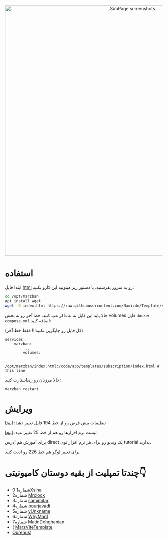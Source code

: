 <p align="center">
  <a href="https://github.com/MuhammadAshouri/marzban-templates" target="_blank" rel="noopener noreferrer" >
    <img src="https://github.com/MuhammadAshouri/marzban-templates/blob/dca23a0ecbee84839686a1b928a2dc7e8aba4089/template-01/screenshot.jpg" alt="SubPage screenshots" width="800" height="auto">
  </a>
</p>



# استفاده

ابتدا فایل [html](https://github.com/Namiz4n/Template/subscription/index.html) رو به سرور بفرستید. با دستور زیر میتونید این کارو بکنید:

```bash
cd /opt/marzban
apt install wget
wget -O index.html https://raw.githubusercontent.com/Namiz4n/Template/subscription/index.html
```

حالا باید این فایل به به داکر مپ کنید. خط آخر رو به بخش volumes فایل `docker-compose.yml` اضافه کنید:

(کل فایل رو جایگزین نکنید!!! فقط خط آخر)
```docker
services:
    marzban:
        ...
        volumes:
            ...
            - /opt/marzban/index.html:/code/app/templates/subscription/index.html # this line
```

حالا مرزبان رو ری‌استارت کنید:
```
marzban restart
```

# ویرایش

تنظیمات پیش فرض رو از خط 194 فایل تغییر دهید: [اینجا](https://github.com/MuhammadAshouri/marzban-templates/blob/120817c45e2af843a3724ba9fe2018519ddc63b4/template-01/index.html#L194C19-L194C19)

لیست نرم افزارها رو هم از خط 25 تغییر بدید: [اینجا](https://github.com/MuhammadAshouri/marzban-templates/blob/3328559ea73e5a884fa0a619332ab1a040221395/template-01/index.html#L112C14-L112C14)

برای آموزش هم آدرس direct یک ویدیو رو برای هر نرم افزار توی tutorial بذارید.

برای تغییر لوگو هم خط 226 رو ادیت کنید



# چندتا تمپلیت از بقیه دوستان کامیونیتی👇


- شماره1 [0Xsina](https://github.com/x0sina/marzban-sub)
- شماره2  [Mrclock](https://github.com/Mrclocks)
- شماره3  [samimifar](https://github.com/samimifar/marzban-template)
- شماره4  [pourjavadi](https://github.com/pourjavadi/GiraffeSubscription?tab=readme-ov-file)
- شماره5 [vUnkname](https://github.com/vUnkname/Marzban-Subscription-NiGma)
- شماره6  [WhyMan1](https://github.com/WhyMan1/marzban-template/tree/master/subscription)
- شماره7  MatinDehghanian
- ( [MarzViteTemplate](https://github.com/MatinDehghanian/MarzViteTemplate)
-  [Ourenus](https://github.com/MatinDehghanian/Ourenus))
   



